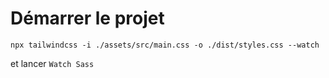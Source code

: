# Démarrer le projet
```
npx tailwindcss -i ./assets/src/main.css -o ./dist/styles.css --watch
```

et lancer `Watch Sass`